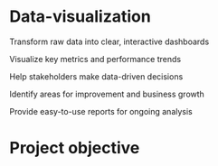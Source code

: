 # Data-visualization
Transform raw data into clear, interactive dashboards

Visualize key metrics and performance trends

Help stakeholders make data-driven decisions

Identify areas for improvement and business growth

Provide easy-to-use reports for ongoing analysis
# Project objective
